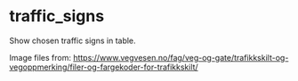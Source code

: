 # traffic_signs

Show chosen traffic signs in table.

Image files from:
https://www.vegvesen.no/fag/veg-og-gate/trafikkskilt-og-vegoppmerking/filer-og-fargekoder-for-trafikkskilt/